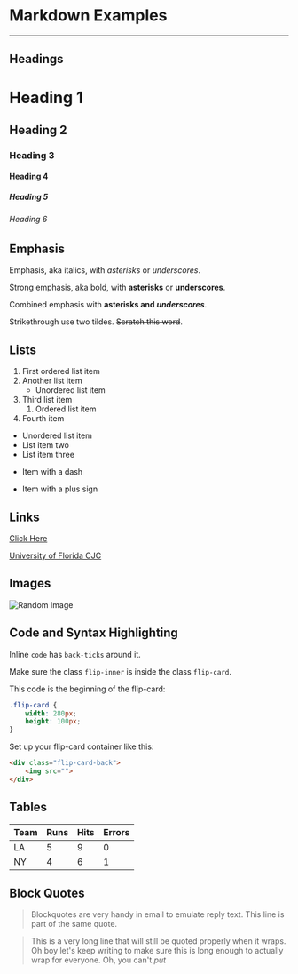 # Markdown Examples
---

## Headings
# Heading 1
## Heading 2
### Heading 3
#### Heading 4
##### Heading 5
###### Heading 6

## Emphasis
Emphasis, aka italics, with *asterisks* or _underscores_. 

Strong emphasis, aka bold, with **asterisks** or __underscores__.

Combined emphasis with **asterisks and _underscores_**.

Strikethrough use two tildes. ~~Scratch this word~~. 

## Lists
1. First ordered list item
2. Another list item
    * Unordered list item
3. Third list item
    1. Ordered list item
4. Fourth item

* Unordered list item
* List item two
* List item three
- Item with a dash
+ Item with a plus sign

## Links
[Click Here](https://www.youtube.com)

[University of Florida CJC](https://www.jou.ufl.edu "College of Journalism and Communications")

## Images
![Random Image](https://www.google.com/url?sa=i&url=https%3A%2F%2Fwww.pngaaa.com%2Fdetail%2F168189&psig=AOvVaw3VmhgikytDQCrjamgoU6W6&ust=1617388464633000&source=images&cd=vfe&ved=0CAIQjRxqFwoTCOjnrtzX3e8CFQAAAAAdAAAAABAD)

## Code and Syntax Highlighting
Inline `code` has `back-ticks` around it.

Make sure the class `flip-inner` is inside the class `flip-card`.

This code is the beginning of the flip-card:
``` css
.flip-card {
    width: 280px;
    height: 100px;
}
```
Set up your flip-card container like this:
``` html
<div class="flip-card-back">
    <img src="">
</div>
```

## Tables
| Team | Runs | Hits | Errors|
| ---- | ---- | ---- | ---- |
| LA | 5 | 9 | 0 |
| NY | 4 | 6 | 1 |

## Block Quotes
> Blockquotes are very handy in email to emulate reply text.
> This line is part of the same quote. 

> This is a very long line that will still be quoted properly when it wraps. Oh boy let's keep writing to make sure this is long enough to actually wrap for everyone. Oh, you can't *put* 